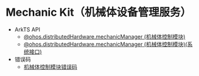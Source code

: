 # Mechanic Kit（机械体设备管理服务）<!--mechanic-api-->
<!--Kit: Mechanic Kit-->
<!--Subsystem: Mechanic-->
<!--Owner: @hobbycao-->
<!--Designer: @saga2025-->
<!--Tester: @zhaodengqi-->
<!--Adviser: @foryourself-->

- ArkTS API<!--mechanic-arkts-->
  - [@ohos.distributedHardware.mechanicManager (机械体控制模块)](js-apis-mechanicManager.md)
  <!--Del-->
  - [@ohos.distributedHardware.mechanicManager (机械体控制模块)(系统接口)](js-apis-mechanicManager-sys.md)
  <!--DelEnd-->
- 错误码<!--mechanic-arkts-errcode-->
  - [机械体控制模块错误码](errorcode-mechanic.md)
  